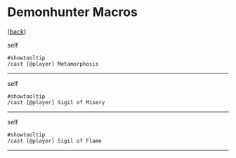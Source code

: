 <!--
    =====================================
    generator=datazen
    version=3.2.0
    hash=3cb9b81da366beaf8bd5df9e67666bc6
    =====================================
-->

# Demonhunter Macros

([back](README.md))

self

```
#showtooltip
/cast [@player] Metamorphosis
```

---

self

```
#showtooltip
/cast [@player] Sigil of Misery
```

---

self

```
#showtooltip
/cast [@player] Sigil of Flame
```

---
